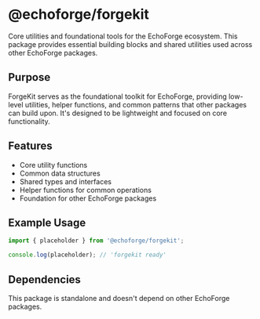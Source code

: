 # @echoforge/forgekit

Core utilities and foundational tools for the EchoForge ecosystem. This package provides essential building blocks and shared utilities used across other EchoForge packages.

## Purpose

ForgeKit serves as the foundational toolkit for EchoForge, providing low-level utilities, helper functions, and common patterns that other packages can build upon. It's designed to be lightweight and focused on core functionality.

## Features

- Core utility functions
- Common data structures
- Shared types and interfaces
- Helper functions for common operations
- Foundation for other EchoForge packages

## Example Usage

```typescript
import { placeholder } from '@echoforge/forgekit';

console.log(placeholder); // 'forgekit ready'
```

## Dependencies

This package is standalone and doesn't depend on other EchoForge packages.
